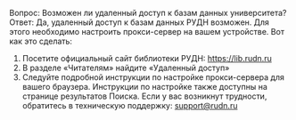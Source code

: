 Вопрос: Возможен ли удаленный доступ к базам данных университета?
Ответ: Да, удаленный доступ к базам данных РУДН возможен. Для этого необходимо настроить прокси-сервер на вашем устройстве. Вот как это сделать:
1.	Посетите официальный сайт библиотеки РУДН: https://lib.rudn.ru
2.	В разделе «Читателям» найдите «Удаленный доступ»
3.	Следуйте подробной инструкции по настройке прокси-сервера для вашего браузера. Инструкции по настройке также доступны на странице результатов Поиска.
Если у вас возникнут трудности, обратитесь в техническую поддержку: support@rudn.ru
